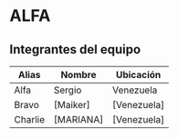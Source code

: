 # ALFA
## Integrantes del equipo

| Alias   | Nombre         | Ubicación         |
|--------|----------------|-------------------|
| Alfa    | Sergio         |  Venezuela        |
| Bravo   | [Maiker]       | [Venezuela]       |
| Charlie | [MARIANA]       | [Venezuela]       |
